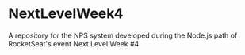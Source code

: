 # NextLevelWeek4
A repository for the NPS system developed during the Node.js path of RocketSeat's event Next Level Week #4
